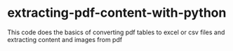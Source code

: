 # extracting-pdf-content-with-python
This code does the basics of converting pdf tables to excel or csv files and extracting content and images from pdf
